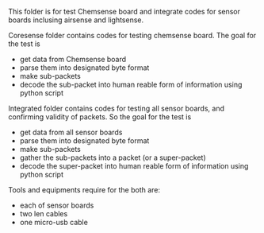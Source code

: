 This folder is for test Chemsense board and integrate codes for sensor boards inclusing airsense and lightsense.

Coresense folder contains codes for testing chemsense board. The goal for the test is 
* get data from Chemsense board
* parse them into designated byte format
* make sub-packets
* decode the sub-packet into human reable form of information using python script

Integrated folder contains codes for testing all sensor boards, and confirming validity of packets. So the goal for the test is
* get data from all sensor boards
* parse them into designated byte format
* make sub-packets
* gather the sub-packets into a packet (or a super-packet)
* decode the super-packet into human reable form of information using python script

Tools and equipments require for the both are:
* each of sensor boards
* two len cables
* one micro-usb cable
